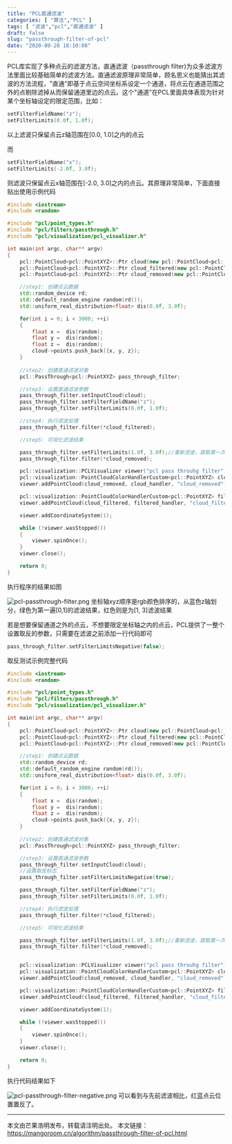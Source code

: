 ```yaml
---
title: "PCL直通滤波"
categories: [ "算法","PCL" ]
tags: [ "滤波","pcl","直通滤波" ]
draft: false
slug: "passthrough-filter-of-pcl"
date: "2020-09-28 18:10:00"
---
```


PCL库实现了多种点云的滤波方法，直通滤波（passthrough filter)为众多滤波方法里面比较基础简单的滤波方法。直通滤波原理非常简单，顾名思义也能猜出其滤波的方法流程，"直通"即基于点云空间坐标系设定一个通道，将点云在通道范围之外的点剔除滤掉从而保留通道里边的点云。这个"通道"在PCL里面具体表现为针对某个坐标轴设定的限定范围，比如：

```cpp
setFilterFieldName("z");
setFilterLimits(0.0f, 1.0f);
```
以上滤波只保留点云z轴范围在[0.0, 1.0]之内的点云

而

```cpp
setFilterFieldName("x");
setFilterLimits(-2.0f, 3.0f);
```
则滤波只保留点云x轴范围在[-2.0, 3.0]之内的点云。其原理非常简单，下面直接贴出使用示例代码

```cpp
#include <iostream>
#include <random>

#include "pcl/point_types.h"
#include "pcl/filters/passthrough.h"
#include "pcl/visualization/pcl_visualizer.h"

int main(int argc, char** argv)
{
    pcl::PointCloud<pcl::PointXYZ>::Ptr cloud(new pcl::PointCloud<pcl::PointXYZ>);
    pcl::PointCloud<pcl::PointXYZ>::Ptr cloud_filtered(new pcl::PointCloud<pcl::PointXYZ>);
	pcl::PointCloud<pcl::PointXYZ>::Ptr cloud_removed(new pcl::PointCloud<pcl::PointXYZ>);

    //step1: 创建点云数据
    std::random_device rd;
    std::default_random_engine random(rd());
    std::uniform_real_distribution<float> dis(0.0f, 3.0f);

    for(int i = 0; i < 3000; ++i)
    {
        float x =  dis(random);
        float y =  dis(random);
        float z =  dis(random);
        cloud->points.push_back({x, y, z});
    }
    
    //step2: 创建直通滤波对象
    pcl::PassThrough<pcl::PointXYZ> pass_through_filter;

    //step3: 设置直通滤波参数
    pass_through_filter.setInputCloud(cloud);
    pass_through_filter.setFilterFieldName("z");
    pass_through_filter.setFilterLimits(0.0f, 1.0f);

    //step4: 执行滤波处理
    pass_through_filter.filter(*cloud_filtered);

    //step5: 可视化滤波结果

	pass_through_filter.setFilterLimits(1.0f, 3.0f);//重新滤波，提取第一次滤波剔除的部分点云
	pass_through_filter.filter(*cloud_removed);

	pcl::visualization::PCLVisualizer viewer("pcl pass throuhg filter");
	pcl::visualization::PointCloudColorHandlerCustom<pcl::PointXYZ> cloud_handler(cloud_removed, 255, 0, 0);
	viewer.addPointCloud(cloud_removed, cloud_handler, "cloud_removed");

	pcl::visualization::PointCloudColorHandlerCustom<pcl::PointXYZ> filtered_handler(cloud_filtered , 0, 255, 0);
	viewer.addPointCloud(cloud_filtered, filtered_handler, "cloud_filtered");

	viewer.addCoordinateSystem(1);

	while (!viewer.wasStopped()) 
	{
		viewer.spinOnce();
	}
	viewer.close();

    return 0;
}
```
执行程序的结果如图

![pcl-passthrough-filter.png][1]
坐标轴xyz顺序是rgb颜色排序的，从蓝色z轴划分，绿色为第一遍[0,1]的滤波结果，红色则是为[1, 3]滤波结果


若是想要保留通道之外的点云，不想要限定坐标轴之内的点云，PCL提供了一整个设置取反的参数，只需要在滤波之前添加一行代码即可

```cpp
pass_through_filter.setFilterLimitsNegative(false);
```

取反测试示例完整代码

```cpp
#include <iostream>
#include <random>

#include "pcl/point_types.h"
#include "pcl/filters/passthrough.h"
#include "pcl/visualization/pcl_visualizer.h"

int main(int argc, char** argv)
{
    pcl::PointCloud<pcl::PointXYZ>::Ptr cloud(new pcl::PointCloud<pcl::PointXYZ>);
    pcl::PointCloud<pcl::PointXYZ>::Ptr cloud_filtered(new pcl::PointCloud<pcl::PointXYZ>);
	pcl::PointCloud<pcl::PointXYZ>::Ptr cloud_removed(new pcl::PointCloud<pcl::PointXYZ>);

    //step1: 创建点云数据
    std::random_device rd;
    std::default_random_engine random(rd());
    std::uniform_real_distribution<float> dis(0.0f, 3.0f);

    for(int i = 0; i < 3000; ++i)
    {
        float x =  dis(random);
        float y =  dis(random);
        float z =  dis(random);
        cloud->points.push_back({x, y, z});
    }
    
    //step2: 创建直通滤波对象
    pcl::PassThrough<pcl::PointXYZ> pass_through_filter;

    //step3: 设置直通滤波参数
    pass_through_filter.setInputCloud(cloud);
	//设置取反标志
	pass_through_filter.setFilterLimitsNegative(true);

    pass_through_filter.setFilterFieldName("z");
    pass_through_filter.setFilterLimits(0.0f, 1.0f);

    //step4: 执行滤波处理
    pass_through_filter.filter(*cloud_filtered);

    //step5: 可视化滤波结果

	pass_through_filter.setFilterLimits(1.0f, 3.0f);//重新滤波，提取第一次滤波剔除的部分点云
	pass_through_filter.filter(*cloud_removed);


	pcl::visualization::PCLVisualizer viewer("pcl pass throuhg filter");
	pcl::visualization::PointCloudColorHandlerCustom<pcl::PointXYZ> cloud_handler(cloud_removed, 255, 0, 0);
	viewer.addPointCloud(cloud_removed, cloud_handler, "cloud_removed");

	pcl::visualization::PointCloudColorHandlerCustom<pcl::PointXYZ> filtered_handler(cloud_filtered , 0, 255, 0);
	viewer.addPointCloud(cloud_filtered, filtered_handler, "cloud_filtered");

	viewer.addCoordinateSystem(1);

	while (!viewer.wasStopped()) 
	{
		viewer.spinOnce();
	}
	viewer.close();

    return 0;
}
```

执行代码结果如下

![pcl-passthrough-filter-negative.png][2]
可以看到与先前滤波相比，红蓝点云位置置反了。

---------

本文由芒果浩明发布，转载请注明出处。
本文链接：https://mangoroom.cn/algorithm/passthrough-filter-of-pcl.html

  [1]: https://mangoroom.cn/usr/uploads/2020/09/1501688772.png
  [2]: https://mangoroom.cn/usr/uploads/2020/09/3134548068.png